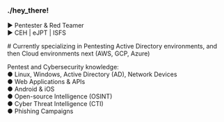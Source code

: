 ### ./hey_there!

► Pentester & Red Teamer  
► CEH | eJPT | ISFS  

\# Currently specializing in Pentesting Active Directory environments, and then Cloud environments next (AWS, GCP, Azure)

Pentest and Cybersecurity knowledge:  
● Linux, Windows, Active Directory (AD), Network Devices  
● Web Applications & APIs  
● Android & iOS  
● Open-source Intelligence (OSINT)  
● Cyber Threat Intelligence (CTI)  
● Phishing Campaigns  

